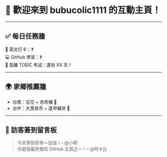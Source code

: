 # 👋 歡迎來到 bubucolic1111 的互動主頁！

---

## ✅ 每日任務牆
📘 英文打卡：❓  
💻 GitHub 學習：❓  
📅 距離 TOEIC 考試：還有 XX 天！

---

## 🌍 家鄉推薦牆
- 台南：豆花 + 赤崁樓 🌃
- 台中：大里夜市 + 逢甲雞排 🐔

---

## 📝 訪客簽到留言板
> 今天學到好多～加油！– @小明  
> 你是我最欣賞的 GitHub 主頁之一！– @阿卡比
